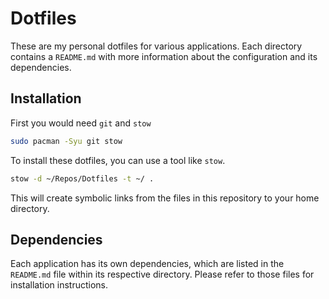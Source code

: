 # Dotfiles

These are my personal dotfiles for various applications. Each directory contains a `README.md` with more information about the configuration and its dependencies.

## Installation

First you would need `git` and `stow`

```bash
sudo pacman -Syu git stow
```

To install these dotfiles, you can use a tool like `stow`.

```bash
stow -d ~/Repos/Dotfiles -t ~/ .
```

This will create symbolic links from the files in this repository to your home directory.

## Dependencies

Each application has its own dependencies, which are listed in the `README.md` file within its respective directory. Please refer to those files for installation instructions.
